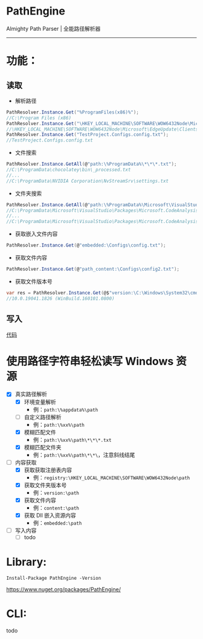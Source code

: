 # PathEngine

Almighty Path Parser | 全能路径解析器

---

# 功能：

## 读取

- 解析路径

```csharp
PathResolver.Instance.Get("%ProgramFiles(x86)%");
//C:\Program Files (x86)
PathResolver.Instance.Get("\HKEY_LOCAL_MACHINE\SOFTWARE\WOW6432Node\Microsoft\EdgeUpdate\Clients\{F3017226-FE2A-4295-8BDF-00C3A9A7E4C5}");
//\HKEY_LOCAL_MACHINE\SOFTWARE\WOW6432Node\Microsoft\EdgeUpdate\Clients\{F3017226-FE2A-4295-8BDF-00C3A9A7E4C5}
PathResolver.Instance.Get("TestProject.Configs.config.txt");
//TestProject.Configs.config.txt

```

- 文件搜索

```csharp
PathResolver.Instance.GetAll(@"path:\%ProgramData%\*\*\*.txt");
//C:\ProgramData\chocolatey\bin\_processed.txt
//...
//C:\ProgramData\NVIDIA Corporation\NvStreamSrv\settings.txt
```

- 文件夹搜索

```csharp
PathResolver.Instance.GetAll(@"path:\%ProgramData%\Microsoft\VisualStudio\Packages\Microsoft.CodeAnalysis*\");
//C:\ProgramData\Microsoft\VisualStudio\Packages\Microsoft.CodeAnalysis.Compilers,version=4.2.0.2228105,productarch=neutral
//...
//C:\ProgramData\Microsoft\VisualStudio\Packages\Microsoft.CodeAnalysis.VisualStudio.Setup.Resources,version=15.9.28218.60,language=zh-CN
```

- 获取嵌入文件内容

```csharp
PathResolver.Instance.Get(@"embedded:\Configs\config.txt");
```

- 获取文件内容

```csharp
PathResolver.Instance.Get(@"path_content:\Configs\config2.txt");
```

- 获取文件版本号

```csharp
var res = PathResolver.Instance.Get(@$"version:\C:\Windows\System32\cmd.exe");
//10.0.19041.1826 (WinBuild.160101.0800)
```

## 写入

[代码](https://github.com/DaZiYuan/path-engine/blob/main/src/TestProject/PathResolverTest.cs)

# 使用路径字符串轻松读写 Windows 资源

- [x] 真实路径解析
  - [x] 环境变量解析
    - 例：`path:\%appdata%\path`
  - [ ] 自定义路径解析
    - 例：`path:\%xx%\path`
  - [x] 模糊匹配文件
    - 例：`path:\%xx%\path\*\*\*.txt`
  - [x] 模糊匹配文件夹
    - 例：`path:\%xx%\path\*\*\`，注意斜线结尾
- [ ] 内容获取
  - [x] 获取获取注册表内容
    - 例：`registry:\HKEY_LOCAL_MACHINE\SOFTWARE\WOW6432Node\path`
  - [x] 获取文件夹版本号
    - 例：`version:\path`
  - [x] 获取文件内容
    - 例：`content:\path`
  - [x] 获取 Dll 嵌入资源内容
    - 例：`embedded:\path`
- [ ] 写入内容
  - [ ] todo

# Library:

```
Install-Package PathEngine -Version
```

https://www.nuget.org/packages/PathEngine/

# CLI:

todo
